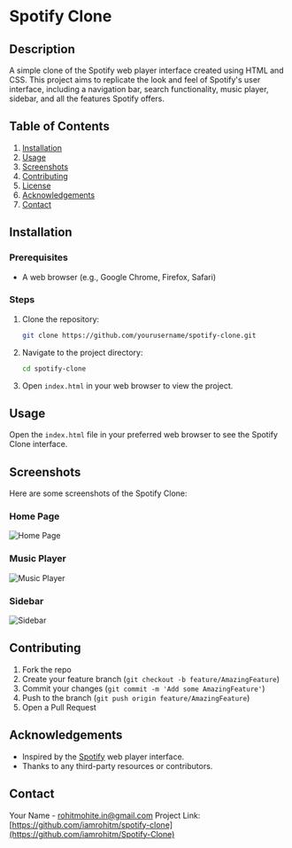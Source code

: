 # Spotify Clone

## Description
A simple clone of the Spotify web player interface created using HTML and CSS. This project aims to replicate the look and feel of Spotify's user interface, including a navigation bar, search functionality, music player, sidebar, and all the features Spotify offers.

## Table of Contents
1. [Installation](#installation)
2. [Usage](#usage)
3. [Screenshots](#screenshots)
4. [Contributing](#contributing)
5. [License](#license)
6. [Acknowledgements](#acknowledgements)
7. [Contact](#contact)

## Installation

### Prerequisites
- A web browser (e.g., Google Chrome, Firefox, Safari)

### Steps
1. Clone the repository:
    ```bash
    git clone https://github.com/yourusername/spotify-clone.git
    ```
2. Navigate to the project directory:
    ```bash
    cd spotify-clone
    ```
3. Open `index.html` in your web browser to view the project.

## Usage
Open the `index.html` file in your preferred web browser to see the Spotify Clone interface.

## Screenshots
Here are some screenshots of the Spotify Clone:

### Home Page
![Home Page](screenshots/im1.png)

### Music Player
![Music Player](/screenshots/im2.png)

### Sidebar
![Sidebar](/screenshots/im3.png)

## Contributing
1. Fork the repo
2. Create your feature branch (`git checkout -b feature/AmazingFeature`)
3. Commit your changes (`git commit -m 'Add some AmazingFeature'`)
4. Push to the branch (`git push origin feature/AmazingFeature`)
5. Open a Pull Request


## Acknowledgements
- Inspired by the [Spotify](https://www.spotify.com) web player interface.
- Thanks to any third-party resources or contributors.

## Contact
Your Name - rohitmohite.in@gmail.com
Project Link: [https://github.com/iamrohitm/spotify-clone](https://github.com/iamrohitm/Spotify-Clone)
